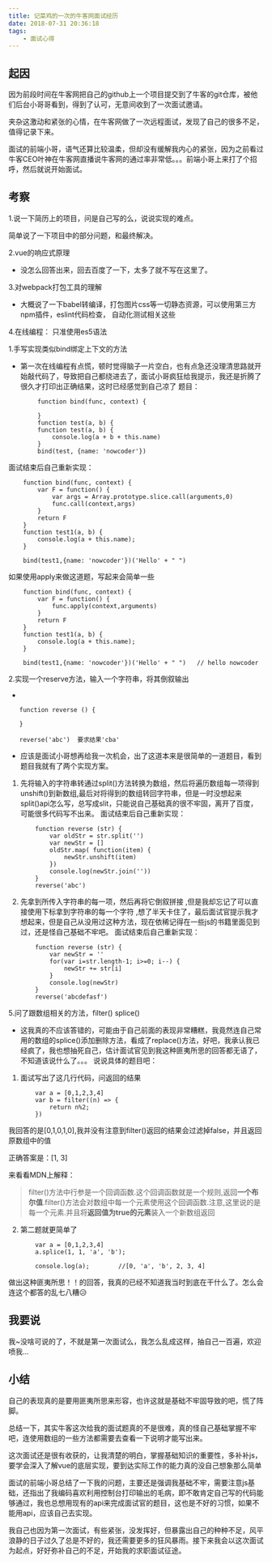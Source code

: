 ```yaml
---
title: 记菜鸡的一次的牛客网面试经历
date: 2018-07-31 20:36:18
tags:
    - 面试心得
---
```


## 起因
因为前段时间在牛客网把自己的github上一个项目提交到了牛客的git仓库，被他们后台小哥哥看到，得到了认可，无意间收到了一次面试邀请。

夹杂这激动和紧张的心情，在牛客网做了一次远程面试，发现了自己的很多不足，值得记录下来。

面试的前端小哥，语气还算比较温柔，但却没有缓解我内心的紧张，因为之前看过牛客CEO叶神在牛客网直播说牛客网的通过率非常低。。。前端小哥上来打了个招呼，然后就说开始面试。
<!--more-->
## 考察

1.说一下简历上的项目，问是自己写的么，说说实现的难点。

简单说了一下项目中的部分问题，和最终解决。

2.vue的响应式原理

 - 没怎么回答出来，回去百度了一下，太多了就不写在这里了。

3.对webpack打包工具的理解

 - 大概说了一下babel转编译，打包图片css等一切静态资源，可以使用第三方npm插件，eslint代码检查， 自动化测试相关这些

4.在线编程：
只准使用es5语法

 1.手写实现类似bind绑定上下文的方法

- 第一次在线编程有点慌，顿时觉得脑子一片空白，也有点急还没理清思路就开始敲代码了，导致把自己都绕进去了，面试小哥疯狂给我提示，我还是折腾了很久才打印出正确结果，这时已经感觉到自己凉了
题目：
```
        function bind(func, context) {

        }
        function test(a, b) {
        function test(a, b) {
            console.log(a + b + this.name)
        }
        bind(test, {name: 'nowcoder'})
```
面试结束后自己重新实现：
```
    function bind(func, context) {
        var F = function() {
            var args = Array.prototype.slice.call(arguments,0)
            func.call(context,args)
        }
        return F
    }
    function test1(a, b) {
        console.log(a + this.name);
    }

    bind(test1,{name: 'nowcoder'})('Hello' + " ")
```
如果使用apply来做这道题，写起来会简单一些
```
    function bind(func, context) {
        var F = function() {
            func.apply(context,arguments)
        }
        return F
    }
    function test1(a, b) {
        console.log(a + this.name);
    }

    bind(test1,{name: 'nowcoder'})('Hello' + " ")   // hello nowcoder
```
 2.实现一个reserve方法，输入一个字符串，将其倒叙输出
 
 - 
 ```
    function reverse () {
    
    }

    reverse('abc')  要求结果'cba'
```
 - 应该是面试小哥想再给我一次机会，出了这道本来是很简单的一道题目，看到题目我就有了两个实现方案。
 
  1. 先将输入的字符串转通过split()方法转换为数组，然后将遍历数组每一项得到unshift()到新数组,最后对将得到的数组转回字符串，但是一时没想起来split()api怎么写，总写成slit，只能说自己基础真的很不牢固，离开了百度，可能很多代码写不出来。
面试结束后自己重新实现：
        ```
            function reverse (str) {
                var oldStr = str.split('')
                var newStr = []
                oldStr.map( function(item) {
                    newStr.unshift(item)
                })
                console.log(newStr.join(''))
            }
            reverse('abc')
        ```
  2. 先拿到所传入字符串的每一项，然后再将它倒叙拼接 ,但是我却忘记了可以直接使用下标拿到字符串的每一个字符 ,想了半天卡住了，最后面试官提示我才想起来，但是自己从没用过这种方法，现在依稀记得在一些js的书籍里面见到过，还是怪自己基础不牢吧。
面试结束后自己重新实现：
        ```
            function reverse (str) {
                var newStr = ''
                for(var i=str.length-1; i>=0; i--) {
                    newStr += str[i]
                }
                console.log(newStr)
            }
            reverse('abcdefasf')
        ```


5.问了跟数组相关的方法，filter() splice()
 - 这我真的不应该答错的，可能由于自己前面的表现非常糟糕，我竟然连自己常用的数组的splice()添加删除方法，看成了replace()方法，好吧，我承认我已经疯了，我也想抽死自己，估计面试官见到我这种匪夷所思的回答都无语了，不知道该说什么了。。。
 说说具体的题目吧：

1. 面试写出了这几行代码，问返回的结果
    ```
        var a = [0,1,2,3,4]
        var b = filter((n) => {
            return n%2;
        })
    ```
我回答的是[0,1,0,1,0],我并没有注意到filter()返回的结果会过滤掉false，并且返回原数组中的值

正确答案是：[1, 3] 

来看看MDN上解释：
> filter()方法中行参是一个回调函数.这个回调函数就是一个规则,返回**一个布尔值**.filter()方法会对数组中每一个元素使用这个回调函数.注意,这里说的是每一个元素.并且将**返回值为true的元素**装入一个新数组返回

2. 第二题就更简单了
    ```
        var a = [0,1,2,3,4]
        a.splice(1, 1, 'a', 'b');

        console.log(a);        //[0, 'a', 'b', 2, 3, 4]
    ```
做出这种匪夷所思！！的回答，我真的已经不知道我当时到底在干什么了。怎么会连这个都答的乱七八糟😥

## 我要说
我~没啥可说的了，不就是第一次面试么，我怎么乱成这样，抽自己一百遍，欢迎喷我...

## 小结

自己的表现真的是要用匪夷所思来形容，也许这就是基础不牢固导致的吧，慌了阵脚。

总结一下，其实牛客这次给我的面试题真的不是很难，真的怪自己基础掌握不牢吧，连使用数组的一些方法都需要去查看一下说明才能写出来。

这次面试还是很有收获的，让我清楚的明白，掌握基础知识的重要性，多补补js，要学会深入了解vue的底层实现，要到达实际工作的能力真的没自己想象那么简单

面试的前端小哥总结了一下我的问题，主要还是强调我基础不牢，需要注意js基础，还指出了我编码喜欢利用控制台打印输出的毛病，即不敢肯定自己写的代码能够通过，我也总想用现有的api来完成面试官的题目，这也是不好的习惯，如果不能用api，应该自己去实现。

我自己也因为第一次面试，有些紧张，没发挥好，但暴露出自己的种种不足，风平浪静的日子过久了总是不好的，我还需要更多的狂风暴雨。接下来我会以这次面试为起点，好好弥补自己的不足，开始我的求职面试征途。











